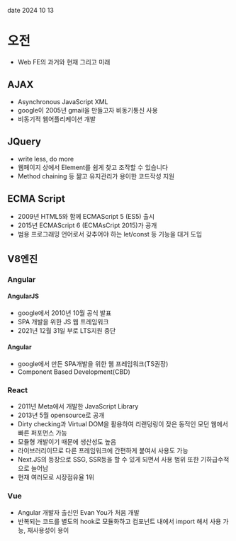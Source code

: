 date 2024 10 13
# 오전 
-  Web FE의 과거와 현재 그리고 미래
## AJAX
- Asynchronous JavaScript XML
- google이 2005년 gmail을 만들고자 비동기통신 사용
- 비동기적 웹어플리케이션 개발

## JQuery
- write less, do more
- 웹페이지 상에서 Element를 쉽게 찾고 조작할 수 있습니다
- Method chaining 등 짦고 유지관리가 용이한 코드작성 지원

## ECMA Script
- 2009년 HTML5와 함께 ECMAScript 5 (ES5) 출시
- 2015년 ECMAScript 6 (ECMAsCript 2015)가 공개
- 범용 프로그래밍 언어로서 갖추어야 하는 let/const 등 기능을 대거 도입

## V8엔진
### Angular
#### AngularJS
- google에서 2010년 10월 공식 발표
- SPA 개발을 위한 JS 웹 프레임워크
- 2021년 12월 31일 부로 LTS지원 중단
#### Angular
- google에서 만든 SPA개발을 위한 웹 프레임워크(TS권장)
- Component Based Development(CBD)


### React
- 2011년 Meta에서 개발한 JavaScript Library
- 2013년 5월 opensource로 공개
- Dirty checking과 Virtual DOM을 활용하여 리랜덩링이 잦은 동적인 모던 웹에서 빠른 퍼포먼스 가능
- 모듈형 개발이기 때문에 생산성도 높음
- 라이브러리이므로 다른 프레임워크에 간편하게 붙여서 사용도 가능
- Next.JS의 등장으로 SSG, SSR등을 할 수 있게 되면서 사용 범위 또한 기하급수적으로 늘어남
- 현재 여러모로 시장점유율 1위
### Vue
- Angular 개발자 출신인 Evan You가 처음 개발
- 반복되는 코드를 별도의 hook로 모듈화하고 컴포넌트 내에서 import 해서 사용 가능, 재사용성이 용이 